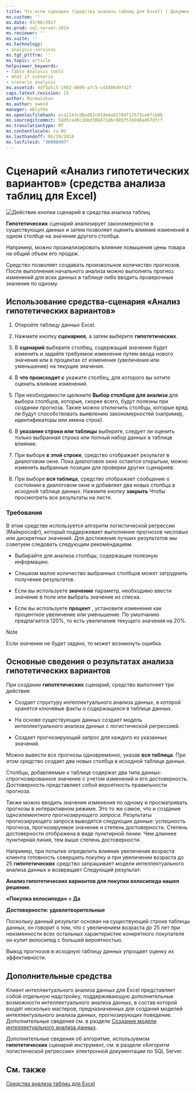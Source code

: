 ```yaml
---
title: Что если сценария (средства анализа таблиц для Excel) | Документы Microsoft
ms.custom: ''
ms.date: 03/06/2017
ms.prod: sql-server-2014
ms.reviewer: ''
ms.suite: ''
ms.technology:
- analysis-services
ms.tgt_pltfrm: ''
ms.topic: article
helpviewer_keywords:
- Table Analysis tools
- what if scenario
- scenario analysis
ms.assetid: 4df5a5c5-1983-4009-a7c5-cd340649fd2f
caps.latest.revision: 15
author: Minewiskan
ms.author: owend
manager: mblythe
ms.openlocfilehash: eca1143cd8ad92c01de6a82784f12573ce6fcb06
ms.sourcegitcommit: 5dd5cad0c1bbd308471d6c885f516948ad67dfcf
ms.translationtype: MT
ms.contentlocale: ru-RU
ms.lasthandoff: 06/19/2018
ms.locfileid: "36098497"
---
```

# <a name="what-if-scenario-table-analysis-tools-for-excel"></a>Сценарий «Анализ гипотетических вариантов» (средства анализа таблиц для Excel)
  ![Действие кнопки сценарий в средства анализа таблиц](media/tat-whatif.gif "кнопку гипотетических сценариев в средства анализа таблиц")  
  
 **Гипотетических** сценарий анализирует закономерности в существующих данных и затем позволяет оценить влияние изменений в одном столбце на значение другого столбца.  
  
 Например, можно проанализировать влияние повышения цены товара на общий объем его продаж.  
  
 Средство позволяет создавать произвольное количество прогнозов. После выполнения начального анализа можно выполнять прогноз изменений для всех данных в таблице либо вводить проверочные значения по одному.  
  
## <a name="using-the-what-if-scenario-tool"></a>Использование средства-сценария «Анализ гипотетических вариантов»  
  
1.  Откройте таблицу данных Excel.  
  
2.  Нажмите кнопку **сценариев**, а затем выберите **гипотетических**.  
  
3.  В **сценарий** выберите столбец, содержащий значение будет изменить и задайте требуемое изменение путем ввода нового значения или в процентах от изменения (увеличение или уменьшение) на текущие значения.  
  
4.  В **что происходит с** укажите столбец, для которого вы хотите оценить влияние изменений.  
  
5.  При необходимости щелкните **Выбор столбцов для анализа** для выбора столбцов, которые, скорее всего, будут полезны при создании прогноза. Также можно отключить столбцы, которые вряд ли будут способствовать выявлению закономерностей (например, идентификаторы или имена строк).  
  
6.  В **указание строки или таблицы** выберите, следует ли оценить только выбранная строка или полный набор данных в таблице влияние.  
  
7.  При выборе **в этой строке**, средство отображает результат в диалоговом окне. Пока диалоговое окно остается открытым, можно изменять выбранные позиции для проверки других сценариев.  
  
8.  При выборе **вся таблица**, средство отображает сообщение о состоянии в диалоговом окне и добавляет два новых столбца в исходной таблице данных. Нажмите кнопку **закрыть** Чтобы просмотреть все результаты на листе.  
  
### <a name="requirements"></a>Требования  
 В этом средстве используется алгоритм логистической регрессии (Майкрософт), который поддерживает выполнение прогнозов числовых или дискретных значений. Для достижения лучших результатов мы советуем следовать следующим рекомендациям.  
  
-   Выбирайте для анализа столбцы, содержащие полезную информацию.  
  
-   Слишком малое количество выбранных столбцов может затруднить получение результатов.  
  
-   Если вы используете **значение** параметр, необходимо ввести значение в поле или выбрать значение из списка.  
  
-   Если вы используете **процент** , установите изменения как процентное увеличение или уменьшение. По умолчанию предлагается 120%, то есть увеличение текущего значения на 20%.  
  
> [!NOTE]  
>  Если значение не будет задано, то может возникнуть ошибка.  
  
## <a name="understanding-the-results-of-what-if-analysis"></a>Основные сведения о результатах анализа гипотетических вариантов  
 При создании **гипотетических** сценарий, средство выполняет три действия:  
  
-   Создает структуру интеллектуального анализа данных, в которой хранятся ключевые факты о содержащихся в таблице данных.  
  
-   На основе существующих данных создает модель интеллектуального анализа данных с логистической регрессией.  
  
-   Создает прогнозирующий запрос для каждого из указанных значений.  
  
 Можно вывести все прогнозы одновременно, указав **вся таблица**. При этом средство создает два новых столбца в исходной таблице данных.  
  
 Столбцы, добавляемые к таблице содержат два типа данных: спрогнозированное значение с учетом изменений и его достоверность. Достоверность представляет собой вероятность правильности прогноза.  
  
 Также можно вводить значения изменения по одному и просматривать прогнозы в интерактивном режиме. Это то же самое, что и создание *одноэлементного прогнозирующего запроса*. Результаты прогнозирующего запроса выводятся следующие данные: успешность прогноза, прогнозируемое значение и степень достоверности. Степень достоверности отображена в виде пунктирной линии. Чем длиннее пунктирная линия, тем выше степень достоверности.  
  
 Например, при попытке определить влияние увеличения возраста клиента готовность совершить покупку и при увеличении возраста до 25 **гипотетических** средство запрашивает модели интеллектуального анализа данных и возвращает Следующий результат:  
  
 **Анализ гипотетических вариантов для покупки велосипеда нашел решение.**  
  
 **«Покупка велосипеда» = Да**  
  
 **Достоверности: удовлетворительные**  
  
 Поскольку данный результат основан на существующей строке таблицы данных, он говорит о том, что с увеличением возраста до 25 лет при неизменности всех остальных характеристик конкретного покупателя он купит велосипед с большей вероятностью.  
  
 Вывод прогнозов в исходную таблицу данных упрощает оценку их эффективности.  
  
## <a name="related-tools"></a>Дополнительные средства  
 Клиент интеллектуального анализа данных для Excel представляет собой отдельную надстройку, поддерживающую дополнительные возможности интеллектуального анализа данных, в состав которой входят несколько мастеров, предназначенных для создания моделей интеллектуального анализа данных, прогнозирующих поведение. Дополнительные сведения см. в разделе [Создание модели интеллектуального анализа данных](creating-a-data-mining-model.md).  
  
 Дополнительные сведения об алгоритме, используемом **гипотетических** сценарий инструмент, см. в разделе «Алгоритм логистической регрессии» электронной документации по SQL Server.  
  
## <a name="see-also"></a>См. также  
 [Средства анализа таблиц для Excel](table-analysis-tools-for-excel.md)  
  
  